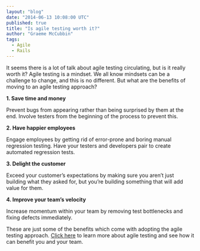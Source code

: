 ```yaml
---
layout: "blog"
date: "2014-06-13 10:08:00 UTC"
published: true
title: "Is agile testing worth it?"
author: "Graeme McCubbin"
tags:
  - Agile
  - Rails
---
```


It seems there is a lot of talk about agile testing circulating, but is it really worth it? Agile testing is a mindset. We all know mindsets can be a challenge to change, and this is no different. But what are the benefits of moving to an agile testing approach?

**1. Save time and money**

Prevent bugs from appearing rather than being surprised by them at the end. Involve testers from the beginning of the process to prevent this.

**2. Have happier employees**

Engage employees by getting rid of error-prone and boring manual regression testing. Have your testers and developers pair to create automated regression tests.

**3. Delight the customer**

Exceed your customer’s expectations by making sure you aren’t just building what they asked for, but you’re building something that will add value for them.

**4. Improve your team’s velocity**

Increase momentum within your team by removing test bottlenecks and fixing defects immediately.

These are just some of the benefits which come with adopting the agile testing approach. [Click here](http://www.unboxedconsulting.com/courses/agile-testing-course) to learn more about agile testing and see how it can benefit you and your team.

